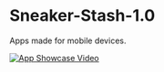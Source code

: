 # Sneaker-Stash-1.0
Apps made for mobile devices.


[![App Showcase Video](doc/ss1.gif)](https://www.youtube.com/watch?v=a6JK1gr6EcM "Click Me!")
